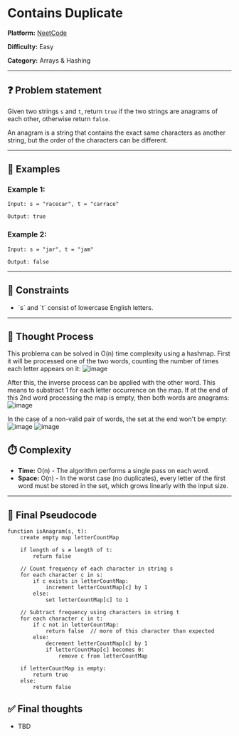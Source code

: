 # Contains Duplicate

**Platform:** [NeetCode](https://neetcode.io/problems/is-anagram?list=blind75)

**Difficulty:** Easy

**Category:** Arrays & Hashing

---

## ❓ Problem statement
Given two strings `s` and `t`, return `true` if the two strings are anagrams of each other, otherwise return `false`.

An anagram is a string that contains the exact same characters as another string, but the order of the characters can be different.

---

## 📘 Examples

### Example 1:
```
Input: s = "racecar", t = "carrace"

Output: true
```

### Example 2:
```
Input: s = "jar", t = "jam"

Output: false
```
---

## 🧱 Constraints
- ´s´ and ´t´ consist of lowercase English letters.

---

## 🧠 Thought Process
This problema can be solved in O(n) time complexity using a hashmap. First it will be processed one of the two words, counting the number of times each letter appears on it:
![image](https://github.com/user-attachments/assets/af0427de-d088-4366-ab89-48c8324c9651)

After this, the inverse process can be applied with the other word. This means to substract 1 for each letter occurrence on the map. If at the end of this 2nd word processing the map is empty, then both words are anagrams:
![image](https://github.com/user-attachments/assets/5a27edd6-d606-47f9-87a7-09b16c9b93a4)

In the case of a non-valid pair of words, the set at the end won't be empty:
![image](https://github.com/user-attachments/assets/a1ec44e4-b3e0-4ea4-a80d-e9d62eca5dc6)
![image](https://github.com/user-attachments/assets/eecaacc3-d683-48cf-ba8b-438397c6c401)

## ⏱️ Complexity

- **Time:** O(n) - The algorithm performs a single pass on each word.
- **Space:** O(n) - In the worst case (no duplicates), every letter of the first word must be stored in the set, which grows linearly with the input size.

---

## 🔎 Final Pseudocode

```plaintext
function isAnagram(s, t):
    create empty map letterCountMap

    if length of s ≠ length of t:
        return false

    // Count frequency of each character in string s
    for each character c in s:
        if c exists in letterCountMap:
            increment letterCountMap[c] by 1
        else:
            set letterCountMap[c] to 1

    // Subtract frequency using characters in string t
    for each character c in t:
        if c not in letterCountMap:
            return false  // more of this character than expected
        else:
            decrement letterCountMap[c] by 1
            if letterCountMap[c] becomes 0:
                remove c from letterCountMap

    if letterCountMap is empty:
        return true
    else:
        return false
```

## ✅ Final thoughts
- TBD
